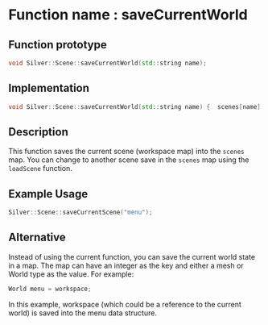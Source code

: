 # Function name : saveCurrentWorld

## Function prototype

```cpp
void Silver::Scene::saveCurrentWorld(std::string name);
```

## Implementation

```cpp
void Silver::Scene::saveCurrentWorld(std::string name) {  scenes[name] = workspace; }
```

## Description
This function saves the current scene (workspace map) into the `scenes` map. You can change to another scene save in the `scenes` map using the `loadScene` function.
## Example Usage
```cpp
Silver::Scene::saveCurrentScene("menu");
```
## Alternative
Instead of using the current function, you can save the current world state in a map. The map can have an integer as the key and either a mesh or World type as the value. For example:
```cpp
World menu = workspace;
```
In this example, workspace (which could be a reference to the current world) is saved into the menu data structure.

